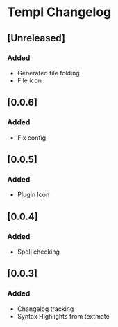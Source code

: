 # Templ Changelog

## [Unreleased]

### Added
- Generated file folding
- File icon

## [0.0.6]

### Added
- Fix config

## [0.0.5]

### Added
- Plugin Icon

## [0.0.4]

### Added
- Spell checking

## [0.0.3]

### Added
- Changelog tracking
- Syntax Highlights from textmate
